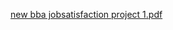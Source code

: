 [new bba jobsatisfaction project 1.pdf](https://github.com/Kittyboo18/N/files/12712582/new.bba.jobsatisfaction.project.1.pdf)
